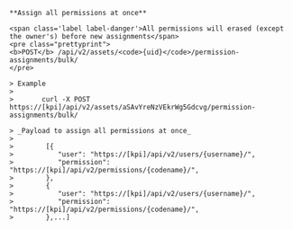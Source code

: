 
    **Assign all permissions at once**

    <span class='label label-danger'>All permissions will erased (except the owner's) before new assignments</span>
    <pre class="prettyprint">
    <b>POST</b> /api/v2/assets/<code>{uid}</code>/permission-assignments/bulk/
    </pre>

    > Example
    >
    >       curl -X POST https://[kpi]/api/v2/assets/aSAvYreNzVEkrWg5Gdcvg/permission-assignments/bulk/

    > _Payload to assign all permissions at once_
    >
    >        [{
    >           "user": "https://[kpi]/api/v2/users/{username}/",
    >           "permission": "https://[kpi]/api/v2/permissions/{codename}/",
    >        },
    >        {
    >           "user": "https://[kpi]/api/v2/users/{username}/",
    >           "permission": "https://[kpi]/api/v2/permissions/{codename}/",
    >        },...]
